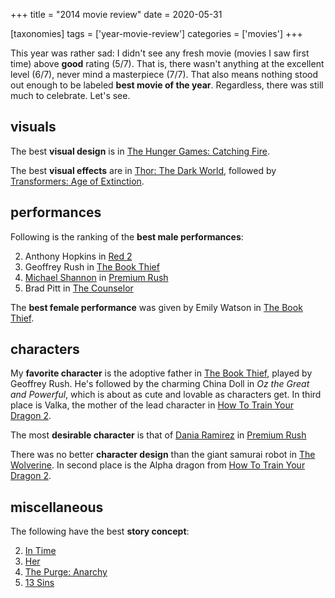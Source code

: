 +++
title = "2014 movie review"
date = 2020-05-31

[taxonomies]
tags = ['year-movie-review']
categories = ['movies']
+++

This year was rather sad: I didn't see any fresh movie (movies I saw
first time) above __good__ rating (5/7). That is, there wasn't anything
at the excellent level (6/7), never mind a masterpiece (7/7). That also
means nothing stood out enough to be labeled __best movie of the year__.
Regardless, there was still much to celebrate. Let's see.

## visuals

The best __visual design__ is in [The Hunger Games: Catching Fire].

The best __visual effects__ are in [Thor: The Dark World], followed by
[Transformers: Age of Extinction].

## performances

Following is the ranking of the __best male performances__:

2.  Anthony Hopkins in [Red 2]
4.  Geoffrey Rush in [The Book Thief]
5.  [Michael Shannon] in [Premium Rush]
6.  Brad Pitt in [The Counselor]

The __best female performance__ was given by Emily Watson in [The Book Thief].

## characters

My __favorite character__ is the adoptive father in [The Book Thief],
played by Geoffrey Rush. He's followed by the charming China Doll in
_Oz the Great and Powerful_, which is about as cute and lovable as
characters get. In third place is Valka, the mother of the lead
character in [How To Train Your Dragon 2].

The most __desirable character__ is that of [Dania Ramirez] in [Premium Rush]

There was no better __character design__ than the giant samurai robot in
[The Wolverine]. In second place is the Alpha dragon from [How To Train
Your Dragon 2].

## miscellaneous

The following have the best __story concept__:

2.  [In Time]
4.  [Her]
5.  [The Purge: Anarchy]
6.  [13 Sins]

[The Hunger Games: Catching Fire]: @/the-hunger-games-catching-fire-2013.md
[Thor: The Dark World]: @/thor-the-dark-world-2013.md
[Transformers: Age of Extinction]: @/transformers-age-of-extinction-2014.md
[Laurence R. Harvey]: http://www.imdb.com/name/nm4030776
[Michael Shannon]: http://en.wikipedia.org/wiki/Michael_Shannon
[Red 2]: @/red-2-2013.md
[Tom Wilkinson]: http://en.wikipedia.org/wiki/Tom_Wilkinson
[The Book Thief]: @/the-book-thief-2013.md
[Premium Rush]: @/premium-rush-2012.md
[The Counselor]: @/the-counselor-2013.md
[Susanne Lothar]: http://en.wikipedia.org/wiki/Susanne_Lothar
[How To Train Your Dragon 2]: @/how-to-train-your-dragon-2-2014.md
[Dania Ramirez]: http://en.wikipedia.org/wiki/Dania_Ramirez
[The Wolverine]: @/the-wolverine-2013.md
[In Time]: @/in-time-2011.md
[Her]: @/her.md
[The Purge: Anarchy]: @/the-purge-anarchy-2014.md
[13 Sins]: @/13-sins-2014.md
